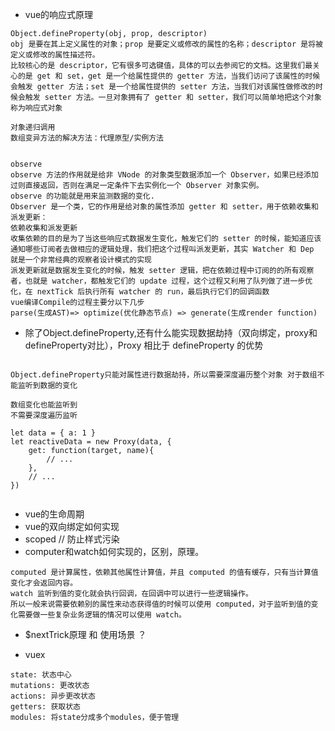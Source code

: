 - vue的响应式原理
  

```
Object.defineProperty(obj, prop, descriptor)
obj 是要在其上定义属性的对象；prop 是要定义或修改的属性的名称；descriptor 是将被定义或修改的属性描述符。
比较核心的是 descriptor，它有很多可选键值，具体的可以去参阅它的文档。这里我们最关心的是 get 和 set，get 是一个给属性提供的 getter 方法，当我们访问了该属性的时候会触发 getter 方法；set 是一个给属性提供的 setter 方法，当我们对该属性做修改的时候会触发 setter 方法。一旦对象拥有了 getter 和 setter，我们可以简单地把这个对象称为响应式对象

对象递归调用
数组变异方法的解决方法：代理原型/实例方法


observe
observe 方法的作用就是给非 VNode 的对象类型数据添加一个 Observer，如果已经添加过则直接返回，否则在满足一定条件下去实例化一个 Observer 对象实例。
observe 的功能就是用来监测数据的变化.
Observer 是一个类，它的作用是给对象的属性添加 getter 和 setter，用于依赖收集和派发更新：
依赖收集和派发更新
收集依赖的目的是为了当这些响应式数据发生变化，触发它们的 setter 的时候，能知道应该通知哪些订阅者去做相应的逻辑处理，我们把这个过程叫派发更新，其实 Watcher 和 Dep 就是一个非常经典的观察者设计模式的实现
派发更新就是数据发生变化的时候，触发 setter 逻辑，把在依赖过程中订阅的的所有观察者，也就是 watcher，都触发它们的 update 过程，这个过程又利用了队列做了进一步优化，在 nextTick 后执行所有 watcher 的 run，最后执行它们的回调函数
vue编译Compile的过程主要分以下几步
parse(生成AST)=> optimize(优化静态节点) => generate(生成render function)

```
- 除了Object.defineProperty,还有什么能实现数据劫持（双向绑定，proxy和defineProperty对比），Proxy 相比于 defineProperty 的优势
``` 

Object.defineProperty只能对属性进行数据劫持，所以需要深度遍历整个对象 对于数组不能监听到数据的变化

数组变化也能监听到
不需要深度遍历监听

let data = { a: 1 }
let reactiveData = new Proxy(data, {
	get: function(target, name){
		// ...
	},
	// ...
})


```
- vue的生命周期
- vue的双向绑定如何实现
- scoped // 防止样式污染
- computer和watch如何实现的，区别，原理。
``` 
computed 是计算属性，依赖其他属性计算值，并且 computed 的值有缓存，只有当计算值变化才会返回内容。
watch 监听到值的变化就会执行回调，在回调中可以进行一些逻辑操作。
所以一般来说需要依赖别的属性来动态获得值的时候可以使用 computed，对于监听到值的变化需要做一些复杂业务逻辑的情况可以使用 watch。
```
- $nextTrick原理 和 使用场景 ？

- vuex
``` 
state: 状态中心
mutations: 更改状态
actions: 异步更改状态
getters: 获取状态
modules: 将state分成多个modules，便于管理
```

